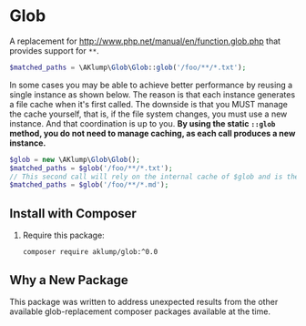 # Glob

A replacement for http://www.php.net/manual/en/function.glob.php that provides support for `**`.

```php
$matched_paths = \AKlump\Glob\Glob::glob('/foo/**/*.txt');
```

In some cases you may be able to achieve better performance by reusing a single instance as shown below.  The reason is that each instance generates a file cache when it's first called.  The downside is that you MUST manage the cache yourself, that is, if the file system changes, you must use a new instance.  And that coordination is up to you.  **By using the static `::glob` method, you do not need to manage caching, as each call produces a new instance.**

```php
$glob = new \AKlump\Glob\Glob();
$matched_paths = $glob('/foo/**/*.txt');
// This second call will rely on the internal cache of $glob and is theoretically faster.
$matched_paths = $glob('/foo/**/*.md');
```

## Install with Composer

1. Require this package:
   
    ```
    composer require aklump/glob:^0.0
    ```

## Why a New Package

This package was written to address unexpected results from the other available glob-replacement composer packages available at the time.
